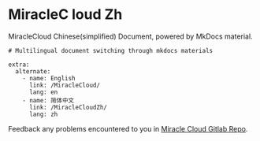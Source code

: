 # MiracleC loud Zh

MiracleCloud Chinese(simplified) Document, powered by MkDocs material.

```
# Multilingual document switching through mkdocs materials

extra:
  alternate:
    - name: English
      link: /MiracleCloud/ 
      lang: en
    - name: 简体中文
      link: /MiracleCloudZh/
      lang: zh
```

Feedback any problems encountered to you in [Miracle Cloud Gitlab Repo](https://git.miracle.ac.cn/Pretest/miracle_cloud/-/issues).

